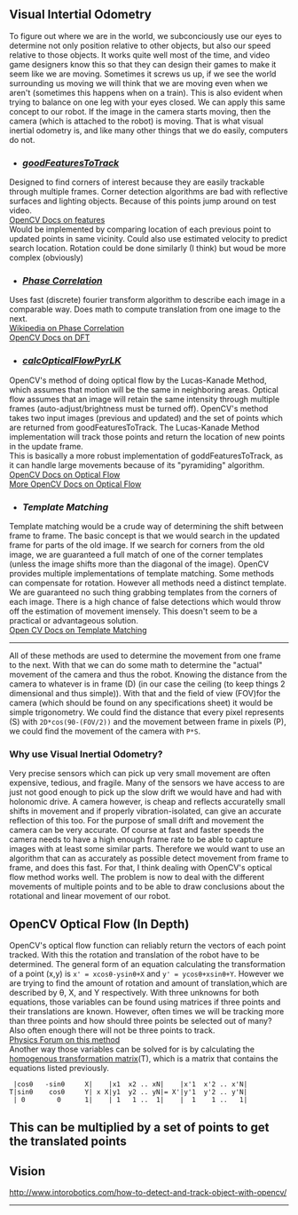 ## **Visual Intertial Odometry**
To figure out where we are in the world, we subconciously use our eyes to determine not only position relative to other objects, 
but also our speed relative to those objects.
It works quite well most of the time, and video game designers know this so that they can design their games to make it seem like we are moving.
Sometimes it screws us up, if we see the world surrounding us moving we will think that we are moving even when we aren't
(sometimes this happens when on a train). This is also evident when trying to balance on one leg with your eyes closed. 
We can apply this same concept to our robot. If the image in the camera starts moving, then the camera (which is attached to the robot) is moving.
That is what visual inertial odometry is, and like many other things that we do easily, computers do not.

- ### [*goodFeaturesToTrack*](feature_tracking_test.py)
Designed to find corners of interest because they are easily trackable through multiple frames.
Corner detection algorithms are bad with reflective surfaces and lighting objects.
Because of this points jump around on test video.  
[OpenCV Docs on features](http://docs.opencv.org/2.4/modules/imgproc/doc/feature_detection.html?highlight=cornerharris#cornerharris)  
Would be implemented by comparing location of each previous point to updated points in same vicinity.
Could also use estimated velocity to predict search location.
Rotation could be done similarly (I think) but woud be more complex (obviously)

- ### [*Phase Correlation*](fast_fourier.py)
Uses fast (discrete) fourier transform algorithm to describe each image in a comparable way.
Does math to compute translation from one image to the next.  
[Wikipedia on Phase Correlation](https://en.wikipedia.org/wiki/Phase_correlation)  
[OpenCV Docs on DFT](http://docs.opencv.org/2.4/modules/core/doc/operations_on_arrays.html#dft)

- ### [*calcOpticalFlowPyrLK*](opencv_optical_flow.py)
OpenCV's method of doing optical flow by the Lucas-Kanade Method, which assumes that motion will be the same in neighboring areas. 
Optical flow assumes that an image will retain the same intensity through multiple frames (auto-adjust/brightness must be turned off). 
OpenCV's method takes two input images (previous and updated) and the set of points which are returned from goodFeaturesToTrack.
The Lucas-Kanade Method implementation will track those points and return the location of new points in the update frame.  
This is basically a more robust implementation of goddFeaturesToTrack, as it can handle large movements because of its "pyramiding" algorithm.  
[OpenCV Docs on Optical Flow](http://docs.opencv.org/3.2.0/d7/d8b/tutorial_py_lucas_kanade.html)  
[More OpenCV Docs on Optical Flow](http://docs.opencv.org/3.2.0/d7/de9/group__video.html)  

- ### *Template Matching*
Template matching would be a crude way of determining the shift between frame to frame. 
The basic concept is that we would search in the updated frame for parts of the old image. 
If we search for corners from the old image, we are guaranteed a full match of one of the corner templates
(unless the image shifts more than the diagonal of the image). 
OpenCV provides multiple implementations of template matching.
Some methods can compensate for rotation. 
However all methods need a distinct template. 
We are guaranteed no such thing grabbing templates from the corners of each image. 
There is a high chance of false detections which would throw off the estimation of movement imensely. 
This doesn't seem to be a practical or advantageous solution.  
[Open CV Docs on Template Matching](http://docs.opencv.org/3.0-beta/doc/py_tutorials/py_feature2d/py_table_of_contents_feature2d/py_table_of_contents_feature2d.html)

----

All of these methods are used to determine the movement from one frame to the next.
With that we can do some math to determine the "actual" movement of the camera and thus the robot.
Knowing the distance from the camera to whatever is in frame (D)
(in our case the ceiling (to keep things 2 dimensional and thus simple)).
With that and the field of view (FOV)for the camera (which should be found on any specifications sheet) it would be simple trigonometry.
We could find the distance that every pixel represents (S) with `2D*cos(90-(FOV/2))` and the movement between frame in pixels (P), 
we could find the movement of the camera with `P*S`.

### Why use Visual Inertial Odometry?
Very precise sensors which can pick up very small movement are often expensive, tedious, and fragile. 
Many of the sensors we have access to are just not good enough to pick up the slow drift we would have and had with holonomic drive.
A camera however, is cheap and reflects accuratelly small shifts in movement and if properly vibration-isolated, can give an accurate reflection of this too.
For the purpose of small drift and movement the camera can be very accurate. 
Of course at fast and faster speeds the camera needs to have a high enough frame rate to be able to capture images with at least some similar parts. 
Therefore we would want to use an algorithm that can as accurately as possible detect movement from frame to frame, 
and does this fast. For that, I think dealing with OpenCV's optical flow method works well.
The problem is now to deal with the different movements of multiple points and to be able to draw conclusions about the rotational and linear movement of our robot. 

## OpenCV Optical Flow (In Depth)
OpenCV's optical flow function can reliably return the vectors of each point tracked. 
With this the rotation and translation of the robot have to be determined.
The general form of an equation calculating the transformation of a point (x,y) is `x' = xcosθ-ysinθ+X` and `y' = ycosθ+xsinθ+Y`.
However we are trying to find the amount of rotation and amount of translation,which are described by θ, X, and Y respectively.
With three unknowns for both equations, those variables can be found using matrices if three points and their translations are known.
However, often times we will be tracking more than three points and how should three points be selected out of many?
Also often enough there will not be three points to track.   
[Physics Forum on this method](https://www.physicsforums.com/threads/trying-to-derive-a-transformation-matrix-from-a-set-of-known-points.360963/)  
Another way those variables can be solved for is by calculating the [homogenous transformation matrix](http://planning.cs.uiuc.edu/node99.html)(T), 
which is a matrix that contains the equations listed previously.
```
 |cosθ   -sinθ     X|    |x1  x2 .. xN|    |x'1  x'2 .. x'N|
T|sinθ    cosθ     Y| x X|y1  y2 .. yN|= X'|y'1  y'2 .. y'N|
 | 0        0      1|    | 1   1 ..  1|    |  1    1 ..   1|
```
This can be multiplied by a set of points to get the translated points
---

## Vision
http://www.intorobotics.com/how-to-detect-and-track-object-with-opencv/

---